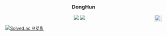 <div align="center">
  
  ### DongHun
  
  <img align="right" width="23" src="https://github.com/seondal/seondal/assets/75469131/f3735e2a-2fb1-4e7f-bbea-81f5698213b0" />

<a href="https://github.com/DongHun3946"><img src="https://img.shields.io/badge/github-3DDC84?style=badge&logo=Github&logoColor=white"/></a> 
<a href="https://3946.tistory.com/"><img src="https://img.shields.io/badge/tistory-FF4906?style=flat&logo=Tistory&logoColor=white"/></a>

</div>

[![Solved.ac
프로필](http://mazassumnida.wtf/api/v2/generate_badge?boj=a3989957)](https://solved.ac/a3989957)

